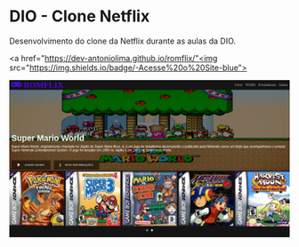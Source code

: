 # DIO - Clone Netflix
Desenvolvimento do clone da Netflix durante as aulas da DIO.

<a href="https://dev-antoniolima.github.io/romflix/"<img src="https://img.shields.io/badge/-Acesse%20o%20Site-blue"> 
</a>

<p align="center">
<img src="/img/romflix.png">
<p>
